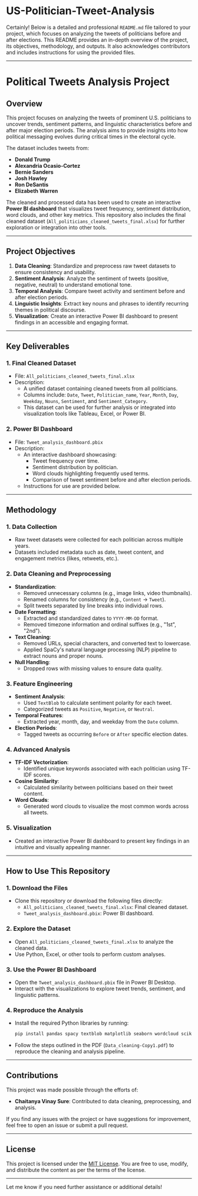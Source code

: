 # US-Politician-Tweet-Analysis
Certainly! Below is a detailed and professional `README.md` file tailored to your project, which focuses on analyzing the tweets of politicians before and after elections. This README provides an in-depth overview of the project, its objectives, methodology, and outputs. It also acknowledges contributors and includes instructions for using the provided files.

---

# Political Tweets Analysis Project

## Overview

This project focuses on analyzing the tweets of prominent U.S. politicians to uncover trends, sentiment patterns, and linguistic characteristics before and after major election periods. The analysis aims to provide insights into how political messaging evolves during critical times in the electoral cycle. 

The dataset includes tweets from:
- **Donald Trump**
- **Alexandria Ocasio-Cortez**
- **Bernie Sanders**
- **Josh Hawley**
- **Ron DeSantis**
- **Elizabeth Warren**

The cleaned and processed data has been used to create an interactive **Power BI dashboard** that visualizes tweet frequency, sentiment distribution, word clouds, and other key metrics. This repository also includes the final cleaned dataset (`All_politicians_cleaned_tweets_final.xlsx`) for further exploration or integration into other tools.

---

## Project Objectives

1. **Data Cleaning**: Standardize and preprocess raw tweet datasets to ensure consistency and usability.
2. **Sentiment Analysis**: Analyze the sentiment of tweets (positive, negative, neutral) to understand emotional tone.
3. **Temporal Analysis**: Compare tweet activity and sentiment before and after election periods.
4. **Linguistic Insights**: Extract key nouns and phrases to identify recurring themes in political discourse.
5. **Visualization**: Create an interactive Power BI dashboard to present findings in an accessible and engaging format.

---

## Key Deliverables

### 1. **Final Cleaned Dataset**
- File: `All_politicians_cleaned_tweets_final.xlsx`
- Description:
  - A unified dataset containing cleaned tweets from all politicians.
  - Columns include: `Date`, `Tweet`, `Politician_name`, `Year`, `Month`, `Day`, `Weekday`, `Nouns`, `Sentiment`, and `Sentiment_Category`.
  - This dataset can be used for further analysis or integrated into visualization tools like Tableau, Excel, or Power BI.

### 2. **Power BI Dashboard**
- File: `Tweet_analysis_dashboard.pbix`
- Description:
  - An interactive dashboard showcasing:
    - Tweet frequency over time.
    - Sentiment distribution by politician.
    - Word clouds highlighting frequently used terms.
    - Comparison of tweet sentiment before and after election periods.
  - Instructions for use are provided below.

---

## Methodology

### 1. Data Collection
- Raw tweet datasets were collected for each politician across multiple years.
- Datasets included metadata such as date, tweet content, and engagement metrics (likes, retweets, etc.).

### 2. Data Cleaning and Preprocessing
- **Standardization**:
  - Removed unnecessary columns (e.g., image links, video thumbnails).
  - Renamed columns for consistency (e.g., `Content` → `Tweet`).
  - Split tweets separated by line breaks into individual rows.
- **Date Formatting**:
  - Extracted and standardized dates to `YYYY-MM-DD` format.
  - Removed timezone information and ordinal suffixes (e.g., "1st", "2nd").
- **Text Cleaning**:
  - Removed URLs, special characters, and converted text to lowercase.
  - Applied SpaCy's natural language processing (NLP) pipeline to extract nouns and proper nouns.
- **Null Handling**:
  - Dropped rows with missing values to ensure data quality.

### 3. Feature Engineering
- **Sentiment Analysis**:
  - Used `TextBlob` to calculate sentiment polarity for each tweet.
  - Categorized tweets as `Positive`, `Negative`, or `Neutral`.
- **Temporal Features**:
  - Extracted year, month, day, and weekday from the `Date` column.
- **Election Periods**:
  - Tagged tweets as occurring `Before` or `After` specific election dates.

### 4. Advanced Analysis
- **TF-IDF Vectorization**:
  - Identified unique keywords associated with each politician using TF-IDF scores.
- **Cosine Similarity**:
  - Calculated similarity between politicians based on their tweet content.
- **Word Clouds**:
  - Generated word clouds to visualize the most common words across all tweets.

### 5. Visualization
- Created an interactive Power BI dashboard to present key findings in an intuitive and visually appealing manner.

---

## How to Use This Repository

### 1. Download the Files
- Clone this repository or download the following files directly:
  - `All_politicians_cleaned_tweets_final.xlsx`: Final cleaned dataset.
  - `Tweet_analysis_dashboard.pbix`: Power BI dashboard.

### 2. Explore the Dataset
- Open `All_politicians_cleaned_tweets_final.xlsx` to analyze the cleaned data.
- Use Python, Excel, or other tools to perform custom analyses.

### 3. Use the Power BI Dashboard
- Open the `Tweet_analysis_dashboard.pbix` file in Power BI Desktop.
- Interact with the visualizations to explore tweet trends, sentiment, and linguistic patterns.

### 4. Reproduce the Analysis
- Install the required Python libraries by running:
  ```bash
  pip install pandas spacy textblob matplotlib seaborn wordcloud scikit-learn
  ```
- Follow the steps outlined in the PDF (`Data_cleaning-Copy1.pdf`) to reproduce the cleaning and analysis pipeline.

---

## Contributions

This project was made possible through the efforts of:

- **Chaitanya Vinay Sure**: Contributed to data cleaning, preprocessing, and analysis.

If you find any issues with the project or have suggestions for improvement, feel free to open an issue or submit a pull request.

---

## License

This project is licensed under the [MIT License](LICENSE). You are free to use, modify, and distribute the content as per the terms of the license.

---

Let me know if you need further assistance or additional details!
